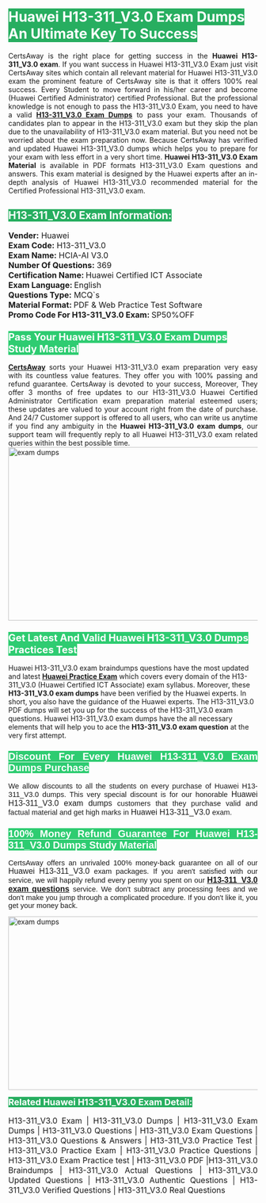 <h1><span style="color:#ffffff"><strong><span style="background-color:#27ae60">Huawei H13-311_V3.0 Exam Dumps An Ultimate Key To Success</span></strong></span></h1> <div style="text-align:justify">CertsAway is the right place for getting success in the <strong>Huawei H13-311_V3.0 exam</strong>. If you want success in Huawei H13-311_V3.0 Exam just visit CertsAway sites which contain all relevant material for Huawei H13-311_V3.0 exam the prominent feature of CertsAway site is that it offers 100% real success. Every Student to move forward in his/her career and become (Huawei Certified Administrator) certified Professional. But the professional knowledge is not enough to pass the H13-311_V3.0 Exam, you need to have a valid <a href="https://www.certsaway.com/huawei/h13-311_v3.0-exam-dumps"><strong>H13-311_V3.0 Exam Dumps</strong></a> to pass your exam. Thousands of candidates plan to appear in the H13-311_V3.0 exam but they skip the plan due to the unavailability of H13-311_V3.0 exam material. But you need not be worried about the exam preparation now. Because CertsAway has verified and updated Huawei H13-311_V3.0 dumps which helps you to prepare for your exam with less effort in a very short time. <strong>Huawei H13-311_V3.0 Exam Material</strong> is available in PDF formats H13-311_V3.0 Exam questions and answers. This exam material is designed by the Huawei experts after an in-depth analysis of Huawei H13-311_V3.0 recommended material for the Certified Professional H13-311_V3.0 exam.</div> <h2 style="text-align:justify"><span style="color:#ffffff"><span style="background-color:#27ae60">H13-311_V3.0 Exam Information:</span></span></h2> <p><span style="font-size:16px"><strong>Vender:</strong> Huawei<br /> <strong>Exam Code:</strong> H13-311_V3.0<br /> <strong>Exam Name:</strong> HCIA-AI V3.0<br /> <strong>Number Of Questions:</strong> 369<br /> <strong>Certification Name: </strong>Huawei Certified ICT Associate<br /> <strong>Exam Language: </strong>English<br /> <strong>Questions Type:</strong> MCQ`s<br /> <strong>Material Format: </strong>PDF & Web Practice Test Software<br /> <strong>Promo Code For H13-311_V3.0 Exam: </strong>SP50%OFF</span></p> <h3><span style="font-size:20px"><span style="color:#ffffff"><strong><span style="background-color:#2ecc71">Pass Your Huawei H13-311_V3.0 Exam Dumps Study Material</span></strong></span></span></h3> <div style="text-align:justify"><a href=" https://www.certsaway.com/"><strong>CertsAway</strong></a> sorts your Huawei H13-311_V3.0 exam preparation very easy with its countless value features. They offer you with 100% passing and refund guarantee. CertsAway is devoted to your success, Moreover, They offer 3 months of free updates to our H13-311_V3.0 Huawei Certified Administrator Certification exam preparation material esteemed users; these updates are valued to your account right from the date of purchase. And 24/7 Customer support is offered to all users, who can write us anytime if you find any ambiguity in the <strong>Huawei H13-311_V3.0 exam dumps</strong>, our support team will frequently reply to all Huawei H13-311_V3.0 exam related queries within the best possible time.</div> <div style="text-align:justify"> </div> <div style="text-align:justify"><a href="https://www.certsaway.com/huawei/h13-311_v3.0-exam-dumps" rel="no-follow"><img alt="exam dumps" src="https://www.certcollections.com/uploads/content/certsaway.png" style="height:350px; width:750px" /></a></div> <h3><span style="font-size:20px"><span style="color:#ffffff"><strong><span style="background-color:#2ecc71">Get Latest And Valid Huawei H13-311_V3.0 Dumps Practices Test</span></strong></span></span></h3> <p>Huawei H13-311_V3.0 exam braindumps questions have the most updated and latest <a href="https://www.certsaway.com/huawei-questions"><strong>Huawei Practice Exam</strong></a> which covers every domain of the H13-311_V3.0 (Huawei Certified ICT Associate) exam syllabus. Moreover, these <strong>H13-311_V3.0 exam dumps</strong> have been verified by the Huawei experts. In short, you also have the guidance of the Huawei experts. The H13-311_V3.0 PDF dumps will set you up for the success of the H13-311_V3.0 exam questions. Huawei H13-311_V3.0 exam dumps have the all necessary elements that will help you to ace the <strong>H13-311_V3.0 exam question</strong> at the very first attempt.</p> <h3 style="text-align:justify"><span style="font-size:20px"><span style="color:#ffffff"><strong><span style="font-family:Calibri,sans-serif"><span style="background-color:#2ecc71">Discount For Every </span><span style="background-color:#2ecc71">Huawei H13-311_V3.0 Exam</span><span style="background-color:#2ecc71"> Dumps Purchase</span></span></strong></span></span></h3> <div style="text-align:justify"> <p><span style="font-size:11pt"><span style="font-family:Calibri,sans-serif">We allow discounts to all the students on every purchase of Huawei H13-311_V3.0 dumps. This very special discount is for our honorable <span style="font-size:12.0pt"><span style="background-color:white">Huawei H13-311_V3.0 exam dumps </span></span>customers that they purchase valid and factual material and get high marks in <span style="font-size:12.0pt"><span style="background-color:white">Huawei H13-311_V3.0 </span></span>exam. </span></span></p> <h3><span style="font-size:20px"><span style="color:#ffffff"><strong><span style="font-family:Calibri,sans-serif"><span style="background-color:#2ecc71">100% Money Refund Guarantee For </span><span style="background-color:#2ecc71">Huawei H13-311_V3.0 Dumps Study Material</span></span></strong></span></span></h3> <p><span style="font-size:11pt"><span style="font-family:Calibri,sans-serif">CertsAway offers an unrivaled 100% money-back guarantee on all of our <span style="font-size:12.0pt"><span style="background-color:white">Huawei H13-311_V3.0 </span></span>exam packages. If you aren't satisfied with our service, we will happily refund every penny you spent on our <span style="font-size:12.0pt"><span style="background-color:white"><a href="https://www.certsaway.com/huawei/h13-311_v3.0-exam-dumps"><strong>H13-311_V3.0 exam questions</strong></a> </span></span>service. We don't subtract any processing fees and we don't make you jump through a complicated procedure. If you don't like it, you get your money back.</span></span></p> <p><a href="https://www.certsaway.com/huawei/h13-311_v3.0-exam-dumps" rel="no-follow"><img alt="exam dumps" src="https://www.certcollections.com/uploads/content/certsaway_(2)2.png" style="height:350px; width:750px" /></a></p> <p><span style="color:#ffffff"><strong><span style="font-size:18px"><span style="background-color:#27ae60">Related Huawei H13-311_V3.0 Exam Detail:</span></span></strong></span><br /> <br /> <span style="font-size:16px">H13-311_V3.0 Exam | H13-311_V3.0 Dumps | H13-311_V3.0 Exam Dumps | H13-311_V3.0 Questions | H13-311_V3.0 Exam Questions | H13-311_V3.0 Questions & Answers | H13-311_V3.0 Practice Test | H13-311_V3.0 Practice Exam | H13-311_V3.0 Practice Questions | H13-311_V3.0 Exam Practice test | H13-311_V3.0 PDF |H13-311_V3.0 Braindumps | H13-311_V3.0 Actual Questions | H13-311_V3.0 Updated Questions | H13-311_V3.0 Authentic Questions | H13-311_V3.0 Verified Questions | H13-311_V3.0 Real Questions</span></p> </div>
